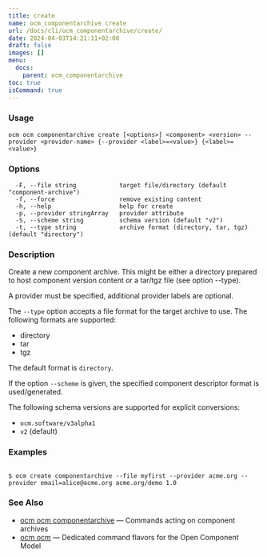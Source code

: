 ```yaml
---
title: create
name: ocm_componentarchive create
url: /docs/cli/ocm_componentarchive/create/
date: 2024-04-03T14:21:11+02:00
draft: false
images: []
menu:
  docs:
    parent: ocm_componentarchive
toc: true
isCommand: true
---
```

### Usage

```
ocm ocm componentarchive create [<options>] <component> <version> --provider <provider-name> {--provider <label>=<value>} {<label>=<value>}
```

### Options

```
  -F, --file string            target file/directory (default "component-archive")
  -f, --force                  remove existing content
  -h, --help                   help for create
  -p, --provider stringArray   provider attribute
  -S, --scheme string          schema version (default "v2")
  -t, --type string            archive format (directory, tar, tgz) (default "directory")
```

### Description


Create a new component archive. This might be either a directory prepared
to host component version content or a tar/tgz file (see option --type).

A provider must be specified, additional provider labels are optional.


The <code>--type</code> option accepts a file format for the
target archive to use. The following formats are supported:
- directory
- tar
- tgz

The default format is <code>directory</code>.


If the option <code>--scheme</code> is given, the specified component descriptor format is used/generated.

The following schema versions are supported for explicit conversions:
  - <code>ocm.software/v3alpha1</code>
  - <code>v2</code> (default)


### Examples

```

$ ocm create componentarchive --file myfirst --provider acme.org --provider email=alice@acme.org acme.org/demo 1.0

```

### See Also

* [ocm ocm componentarchive](/docs/cli/cli/componentarchive)	 &mdash; Commands acting on component archives
* [ocm ocm](/docs/cli/cli)	 &mdash; Dedicated command flavors for the Open Component Model

